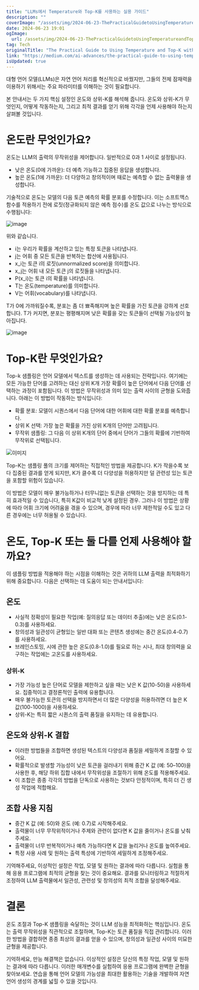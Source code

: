 ```yaml
---
title: "LLMs에서 Temperature와 Top-K를 사용하는 실용 가이드"
description: ""
coverImage: "/assets/img/2024-06-23-ThePracticalGuidetoUsingTemperatureandTop-KwithLLMs_0.png"
date: 2024-06-23 19:01
ogImage:
  url: /assets/img/2024-06-23-ThePracticalGuidetoUsingTemperatureandTop-KwithLLMs_0.png
tag: Tech
originalTitle: "The Practical Guide to Using Temperature and Top-K with LLMs"
link: "https://medium.com/ai-advances/the-practical-guide-to-using-temperature-and-top-k-with-llms-21d3e5031fb6"
isUpdated: true
---
```


대형 언어 모델(LLMs)은 자연 언어 처리를 혁신적으로 바꿨지만, 그들의 전체 잠재력을 이용하기 위해서는 주요 파라미터를 이해하는 것이 필요합니다.

본 안내서는 두 가지 핵심 설정인 온도와 상위-K를 해석해 줍니다. 온도와 상위-K가 무엇인지, 어떻게 작동하는지, 그리고 최적 결과를 얻기 위해 각각을 언제 사용해야 하는지 살펴볼 것입니다.

# 온도란 무엇인가요?

온도는 LLM의 출력의 무작위성을 제어합니다. 일반적으로 0과 1 사이로 설정됩니다.

<div class="content-ad"></div>

- 낮은 온도(0에 가까운): 더 예측 가능하고 집중된 응답을 생성합니다.
- 높은 온도(1에 가까운): 더 다양하고 창의적이며 때로는 예측할 수 없는 출력물을 생성합니다.

기술적으로 온도는 모델의 다음 토큰 예측의 확률 분포를 수정합니다. 이는 소프트맥스 함수를 적용하기 전에 로짓(정규화되지 않은 예측 점수)를 온도 값으로 나누는 방식으로 수행됩니다:

![image](/assets/img/2024-06-23-ThePracticalGuidetoUsingTemperatureandTop-KwithLLMs_0.png)

위와 같습니다.

<div class="content-ad"></div>

- i는 우리가 확률을 계산하고 있는 특정 토큰을 나타냅니다.
- j는 어휘 중 모든 토큰을 반복하는 합산에 사용됩니다.
- x_i는 토큰 i의 로짓(unnormalized score)을 의미합니다.
- x_j는 어휘 내 모든 토큰 j의 로짓들을 나타냅니다.
- P(x_i)는 토큰 i의 확률을 나타냅니다.
- T는 온도(temperature)를 의미합니다.
- V는 어휘(vocabulary)를 나타냅니다.

T가 0에 가까워질수록, 분포는 좀 더 뾰족해지며 높은 확률을 가진 토큰을 강하게 선호합니다. T가 커지면, 분포는 평평해지며 낮은 확률을 갖는 토큰들이 선택될 가능성이 높아집니다.

![image](/assets/img/2024-06-23-ThePracticalGuidetoUsingTemperatureandTop-KwithLLMs_1.png)

# Top-K란 무엇인가요?

<div class="content-ad"></div>

Top-k 샘플링은 언어 모델에서 텍스트를 생성하는 데 사용되는 전략입니다. 여기에는 모든 가능한 단어를 고려하는 대신 상위 K개 가장 확률이 높은 단어에서 다음 단어를 선택하는 과정이 포함됩니다. 이 방법은 무작위성과 의미 있는 출력 사이의 균형을 도와줍니다. 아래는 이 방법이 작동하는 방식입니다:

- 확률 분포: 모델이 시퀀스에서 다음 단어에 대한 어휘에 대한 확률 분포를 예측합니다.
- 상위 K 선택: 가장 높은 확률을 가진 상위 K개의 단어만 고려됩니다.
- 무작위 샘플링: 그 다음 이 상위 K개의 단어 중에서 단어가 그들의 확률에 기반하여 무작위로 선택됩니다.

![이미지](/assets/img/2024-06-23-ThePracticalGuidetoUsingTemperatureandTop-KwithLLMs_2.png)

Top-K는 샘플링 풀의 크기를 제어하는 직접적인 방법을 제공합니다. K가 작을수록 보다 집중된 결과를 얻게 되지만, K가 클수록 더 다양성을 허용하지만 덜 관련성 있는 토큰을 포함할 위험이 있습니다.

<div class="content-ad"></div>

이 방법은 모델이 매우 불가능하거나 터무니없는 토큰을 선택하는 것을 방지하는 데 특히 효과적일 수 있습니다, 특히 K값이 비교적 낮게 설정된 경우. 그러나 이 방법은 상황에 따라 어휘 크기에 어려움을 겪을 수 있으며, 경우에 따라 너무 제한적일 수도 있고 다른 경우에는 너무 허용될 수 있습니다.

# 온도, Top-K 또는 둘 다를 언제 사용해야 할까요?

이 샘플링 방법을 적용해야 하는 시점을 이해하는 것은 귀하의 LLM 출력을 최적화하기 위해 중요합니다. 다음은 선택하는 데 도움이 되는 안내서입니다:

## 온도

<div class="content-ad"></div>

- 사실적 정확성이 필요한 작업(예: 질의응답 또는 데이터 추출)에는 낮은 온도(0.1-0.3)를 사용하세요.
- 창의성과 일관성이 균형있는 일반 대화 또는 콘텐츠 생성에는 중간 온도(0.4-0.7)를 사용하세요.
- 브레인스토밍, 시에 관한 높은 온도(0.8-1.0)를 필요로 하는 시나, 최대 창의력을 요구하는 작업에는 고온도를 사용하세요.

### 상위-K

- 가장 가능성 높은 단어로 모델을 제한하고 싶을 때는 낮은 K 값(10-50)을 사용하세요. 집중적이고 결정론적인 출력에 유용합니다.
- 매우 불가능한 토큰의 선택을 방지하면서 더 많은 다양성을 허용하려면 더 높은 K 값(100-1000)을 사용하세요.
- 상위-K는 특히 짧은 시퀀스의 출력 품질을 유지하는 데 유용합니다.

## 온도와 상위-K 결합

<div class="content-ad"></div>

- 이러한 방법들을 조합하면 생성된 텍스트의 다양성과 품질을 세밀하게 조절할 수 있어요.
- 확률적으로 발생할 가능성이 낮은 토큰을 걸러내기 위해 중간 K 값 (예: 50–100)을 사용한 후, 해당 하위 집합 내에서 무작위성을 조절하기 위해 온도를 적용해주세요.
- 이 조합은 종종 각각의 방법을 단독으로 사용하는 것보다 안정적이며, 특히 더 긴 생성 작업에 적합해요.

## 조합 사용 지침

- 중간 K 값 (예: 50)와 온도 (예: 0.7)로 시작해주세요.
- 출력물이 너무 무작위적이거나 주제와 관련이 없다면 K 값을 줄이거나 온도를 낮춰주세요.
- 출력물이 너무 반복적이거나 예측 가능하다면 K 값을 늘리거나 온도를 높여주세요.
- 특정 사용 사례 및 원하는 출력 특성에 기반하여 세밀하게 조정해주세요.

기억해주세요, 이상적인 설정은 작업, 모델 및 원하는 결과에 따라 다릅니다. 실험을 통해 응용 프로그램에 최적의 균형을 찾는 것이 중요해요. 결과를 모니터링하고 적절하게 조정하여 LLM 출력물에서 일관성, 관련성 및 창의성의 최적 조합을 달성해주세요.

<div class="content-ad"></div>

# 결론

온도 조절과 Top-K 샘플링을 숙달하는 것이 LLM 성능을 최적화하는 핵심입니다. 온도는 출력 무작위성을 직관적으로 조절하며, Top-K는 토큰 품질을 직접 관리합니다. 이러한 방법을 결합하면 종종 최상의 결과를 얻을 수 있으며, 창의성과 일관성 사이의 미묘한 균형을 제공합니다.

기억하세요, 만능 해결책은 없습니다. 이상적인 설정은 당신의 특정 작업, 모델 및 원하는 결과에 따라 다릅니다. 이러한 매개변수를 실험하여 응용 프로그램에 완벽한 균형을 찾아보세요. 연습을 통해 언어 모델의 가능성을 최대한 활용하는 기술을 개발하여 자연 언어 생성의 경계를 넓힐 수 있을 것입니다.
